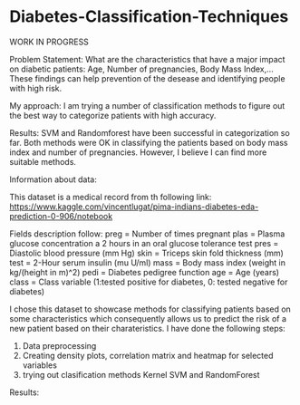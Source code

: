 # Diabetes-Classification-Techniques

WORK IN PROGRESS

Problem Statement: What are the characteristics that have a major impact on diabetic patients: Age, Number of pregnancies, Body Mass Index,... These findings can help prevention of the desease and identifying people with high risk. 

My approach: I am trying a number of classification methods to figure out the best way to categorize patients with high accuracy. 

Results: SVM and Randomforest have been successful in categorization so far. Both methods were OK in classifying the patients based on body mass index and number of pregnancies. However, I believe I can find more suitable methods.  


Information about data: 

This dataset is a medical record from th following link: https://www.kaggle.com/vincentlugat/pima-indians-diabetes-eda-prediction-0-906/notebook

Fields description follow:
preg = Number of times pregnant
plas = Plasma glucose concentration a 2 hours in an oral glucose tolerance test
pres = Diastolic blood pressure (mm Hg)
skin = Triceps skin fold thickness (mm)
test = 2-Hour serum insulin (mu U/ml)
mass = Body mass index (weight in kg/(height in m)^2)
pedi = Diabetes pedigree function
age = Age (years)
class = Class variable (1:tested positive for diabetes, 0: tested negative for diabetes)

I chose this dataset to showcase methods for classifying patients based on some characteristics which consequently allows us to predict the risk 
of a new patient based on their charateristics.
I have done the following steps:
1. Data preprocessing
2. Creating density plots, correlation matrix and heatmap for selected variables
3. trying out clasification methods Kernel SVM and RandomForest

Results: 

